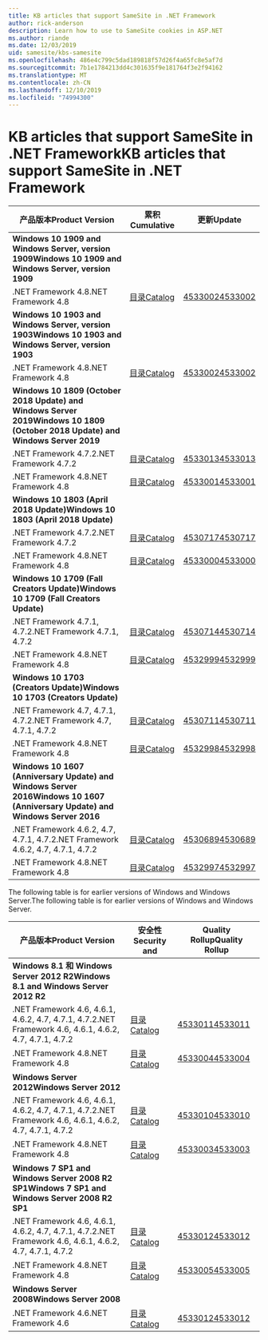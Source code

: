 ```yaml
---
title: KB articles that support SameSite in .NET Framework
author: rick-anderson
description: Learn how to use to SameSite cookies in ASP.NET
ms.author: riande
ms.date: 12/03/2019
uid: samesite/kbs-samesite
ms.openlocfilehash: 486e4c799c5dad189818f57d26f4a65fc8e5af7d
ms.sourcegitcommit: 7b1e1784213dd4c301635f9e181764f3e2f94162
ms.translationtype: MT
ms.contentlocale: zh-CN
ms.lasthandoff: 12/10/2019
ms.locfileid: "74994300"
---
```

# <a name="kb-articles-that-support-samesite-in-net-framework"></a><span data-ttu-id="968af-103">KB articles that support SameSite in .NET Framework</span><span class="sxs-lookup"><span data-stu-id="968af-103">KB articles that support SameSite in .NET Framework</span></span>

| <span data-ttu-id="968af-104">产品版本</span><span class="sxs-lookup"><span data-stu-id="968af-104">Product Version</span></span> | <span data-ttu-id="968af-105">累积</span><span class="sxs-lookup"><span data-stu-id="968af-105">Cumulative</span></span> | <span data-ttu-id="968af-106">更新</span><span class="sxs-lookup"><span data-stu-id="968af-106">Update</span></span> |
| ------------- | ------------- | --- |
| <span data-ttu-id="968af-107">**Windows 10 1909 and Windows Server, version 1909**</span><span class="sxs-lookup"><span data-stu-id="968af-107">**Windows 10 1909 and Windows Server, version 1909**</span></span> | | |
| <span data-ttu-id="968af-108">.NET Framework 4.8</span><span class="sxs-lookup"><span data-stu-id="968af-108">.NET Framework 4.8</span></span>  | [<span data-ttu-id="968af-109">目录</span><span class="sxs-lookup"><span data-stu-id="968af-109">Catalog</span></span>](http://www.catalog.update.microsoft.com/Search.aspx?q=4533002)  | [<span data-ttu-id="968af-110">4533002</span><span class="sxs-lookup"><span data-stu-id="968af-110">4533002</span></span>](https://support.microsoft.com/en-us/help/4533002) |
| <span data-ttu-id="968af-111">**Windows 10 1903 and Windows Server, version 1903**</span><span class="sxs-lookup"><span data-stu-id="968af-111">**Windows 10 1903 and Windows Server, version 1903**</span></span> | | |
| <span data-ttu-id="968af-112">.NET Framework 4.8</span><span class="sxs-lookup"><span data-stu-id="968af-112">.NET Framework 4.8</span></span>  | [<span data-ttu-id="968af-113">目录</span><span class="sxs-lookup"><span data-stu-id="968af-113">Catalog</span></span>](http://www.catalog.update.microsoft.com/Search.aspx?q=4533002)  | [<span data-ttu-id="968af-114">4533002</span><span class="sxs-lookup"><span data-stu-id="968af-114">4533002</span></span>](https://support.microsoft.com/en-us/help/4533002) |
| <span data-ttu-id="968af-115">**Windows 10 1809 (October 2018 Update) and Windows Server 2019**</span><span class="sxs-lookup"><span data-stu-id="968af-115">**Windows 10 1809 (October 2018 Update) and Windows Server 2019**</span></span> | |
| <span data-ttu-id="968af-116">.NET Framework 4.7.2</span><span class="sxs-lookup"><span data-stu-id="968af-116">.NET Framework 4.7.2</span></span>  | [<span data-ttu-id="968af-117">目录</span><span class="sxs-lookup"><span data-stu-id="968af-117">Catalog</span></span>](http://www.catalog.update.microsoft.com/Search.aspx?q=4533013)  | [<span data-ttu-id="968af-118">4533013</span><span class="sxs-lookup"><span data-stu-id="968af-118">4533013</span></span>](https://support.microsoft.com/en-us/help/4533013) |
| <span data-ttu-id="968af-119">.NET Framework 4.8</span><span class="sxs-lookup"><span data-stu-id="968af-119">.NET Framework 4.8</span></span>  | [<span data-ttu-id="968af-120">目录</span><span class="sxs-lookup"><span data-stu-id="968af-120">Catalog</span></span>](http://www.catalog.update.microsoft.com/Search.aspx?q=4533001)  | [<span data-ttu-id="968af-121">4533001</span><span class="sxs-lookup"><span data-stu-id="968af-121">4533001</span></span>](https://support.microsoft.com/en-us/help/4533001) |
| <span data-ttu-id="968af-122">**Windows 10 1803 (April 2018 Update)**</span><span class="sxs-lookup"><span data-stu-id="968af-122">**Windows 10 1803 (April 2018 Update)**</span></span> | |
| <span data-ttu-id="968af-123">.NET Framework 4.7.2</span><span class="sxs-lookup"><span data-stu-id="968af-123">.NET Framework 4.7.2</span></span>  | [<span data-ttu-id="968af-124">目录</span><span class="sxs-lookup"><span data-stu-id="968af-124">Catalog</span></span>](http://www.catalog.update.microsoft.com/Search.aspx?q=4530717)  | [<span data-ttu-id="968af-125">4530717</span><span class="sxs-lookup"><span data-stu-id="968af-125">4530717</span></span>](https://support.microsoft.com/en-us/help/4530717) |
| <span data-ttu-id="968af-126">.NET Framework 4.8</span><span class="sxs-lookup"><span data-stu-id="968af-126">.NET Framework 4.8</span></span>  | [<span data-ttu-id="968af-127">目录</span><span class="sxs-lookup"><span data-stu-id="968af-127">Catalog</span></span>](http://www.catalog.update.microsoft.com/Search.aspx?q=4533000)  | [<span data-ttu-id="968af-128">4533000</span><span class="sxs-lookup"><span data-stu-id="968af-128">4533000</span></span>](https://support.microsoft.com/en-us/help/4533000) |
| <span data-ttu-id="968af-129">**Windows 10 1709 (Fall Creators Update)**</span><span class="sxs-lookup"><span data-stu-id="968af-129">**Windows 10 1709 (Fall Creators Update)**</span></span> | |
| <span data-ttu-id="968af-130">.NET Framework 4.7.1, 4.7.2</span><span class="sxs-lookup"><span data-stu-id="968af-130">.NET Framework 4.7.1, 4.7.2</span></span>  | [<span data-ttu-id="968af-131">目录</span><span class="sxs-lookup"><span data-stu-id="968af-131">Catalog</span></span>](http://www.catalog.update.microsoft.com/Search.aspx?q=4530714)  | [<span data-ttu-id="968af-132">4530714</span><span class="sxs-lookup"><span data-stu-id="968af-132">4530714</span></span>](https://support.microsoft.com/en-us/help/4530714) |
| <span data-ttu-id="968af-133">.NET Framework 4.8</span><span class="sxs-lookup"><span data-stu-id="968af-133">.NET Framework 4.8</span></span>  | [<span data-ttu-id="968af-134">目录</span><span class="sxs-lookup"><span data-stu-id="968af-134">Catalog</span></span>](http://www.catalog.update.microsoft.com/Search.aspx?q=4532999)  | [<span data-ttu-id="968af-135">4532999</span><span class="sxs-lookup"><span data-stu-id="968af-135">4532999</span></span>](https://support.microsoft.com/en-us/help/4532999) |
| <span data-ttu-id="968af-136">**Windows 10 1703 (Creators Update)**</span><span class="sxs-lookup"><span data-stu-id="968af-136">**Windows 10 1703 (Creators Update)**</span></span> | |
| <span data-ttu-id="968af-137">.NET Framework 4.7, 4.7.1, 4.7.2</span><span class="sxs-lookup"><span data-stu-id="968af-137">.NET Framework 4.7, 4.7.1, 4.7.2</span></span>  | [<span data-ttu-id="968af-138">目录</span><span class="sxs-lookup"><span data-stu-id="968af-138">Catalog</span></span>](http://www.catalog.update.microsoft.com/Search.aspx?q=4530711)  | [<span data-ttu-id="968af-139">4530711</span><span class="sxs-lookup"><span data-stu-id="968af-139">4530711</span></span>](https://support.microsoft.com/en-us/help/4530711) |
| <span data-ttu-id="968af-140">.NET Framework 4.8</span><span class="sxs-lookup"><span data-stu-id="968af-140">.NET Framework 4.8</span></span>  | [<span data-ttu-id="968af-141">目录</span><span class="sxs-lookup"><span data-stu-id="968af-141">Catalog</span></span>](http://www.catalog.update.microsoft.com/Search.aspx?q=4532998)  | [<span data-ttu-id="968af-142">4532998</span><span class="sxs-lookup"><span data-stu-id="968af-142">4532998</span></span>](https://support.microsoft.com/en-us/help/4532998) |
| <span data-ttu-id="968af-143">**Windows 10 1607 (Anniversary Update) and Windows Server 2016**</span><span class="sxs-lookup"><span data-stu-id="968af-143">**Windows 10 1607 (Anniversary Update) and Windows Server 2016**</span></span> | |
| <span data-ttu-id="968af-144">.NET Framework 4.6.2, 4.7, 4.7.1, 4.7.2</span><span class="sxs-lookup"><span data-stu-id="968af-144">.NET Framework 4.6.2, 4.7, 4.7.1, 4.7.2</span></span> | [<span data-ttu-id="968af-145">目录</span><span class="sxs-lookup"><span data-stu-id="968af-145">Catalog</span></span>](http://www.catalog.update.microsoft.com/Search.aspx?q=4530689)  | [<span data-ttu-id="968af-146">4530689</span><span class="sxs-lookup"><span data-stu-id="968af-146">4530689</span></span>](https://support.microsoft.com/en-us/help/4530689) |
| <span data-ttu-id="968af-147">.NET Framework 4.8</span><span class="sxs-lookup"><span data-stu-id="968af-147">.NET Framework 4.8</span></span>  | [<span data-ttu-id="968af-148">目录</span><span class="sxs-lookup"><span data-stu-id="968af-148">Catalog</span></span>](http://www.catalog.update.microsoft.com/Search.aspx?q=4532997)  | [<span data-ttu-id="968af-149">4532997</span><span class="sxs-lookup"><span data-stu-id="968af-149">4532997</span></span>](https://support.microsoft.com/en-us/help/4532997) |

<span data-ttu-id="968af-150">The following table is for earlier versions of Windows and Windows Server.</span><span class="sxs-lookup"><span data-stu-id="968af-150">The following table is for earlier versions of Windows and Windows Server.</span></span>

| <span data-ttu-id="968af-151">产品版本</span><span class="sxs-lookup"><span data-stu-id="968af-151">Product Version</span></span> | <span data-ttu-id="968af-152">安全性</span><span class="sxs-lookup"><span data-stu-id="968af-152">Security and</span></span> | <span data-ttu-id="968af-153">Quality Rollup</span><span class="sxs-lookup"><span data-stu-id="968af-153">Quality Rollup</span></span> |
| ------------- | ------------- | --- |
| <span data-ttu-id="968af-154">**Windows 8.1 和 Windows Server 2012 R2**</span><span class="sxs-lookup"><span data-stu-id="968af-154">**Windows 8.1 and Windows Server 2012 R2**</span></span> | |
| <span data-ttu-id="968af-155">.NET Framework 4.6, 4.6.1, 4.6.2, 4.7, 4.7.1, 4.7.2</span><span class="sxs-lookup"><span data-stu-id="968af-155">.NET Framework 4.6, 4.6.1, 4.6.2, 4.7, 4.7.1, 4.7.2</span></span> | [<span data-ttu-id="968af-156">目录</span><span class="sxs-lookup"><span data-stu-id="968af-156">Catalog</span></span>](http://www.catalog.update.microsoft.com/Search.aspx?q=4533011)  | [<span data-ttu-id="968af-157">4533011</span><span class="sxs-lookup"><span data-stu-id="968af-157">4533011</span></span>](https://support.microsoft.com/en-us/help/4533011) |
| <span data-ttu-id="968af-158">.NET Framework 4.8</span><span class="sxs-lookup"><span data-stu-id="968af-158">.NET Framework 4.8</span></span>  | [<span data-ttu-id="968af-159">目录</span><span class="sxs-lookup"><span data-stu-id="968af-159">Catalog</span></span>](http://www.catalog.update.microsoft.com/Search.aspx?q=4533004)  | [<span data-ttu-id="968af-160">4533004</span><span class="sxs-lookup"><span data-stu-id="968af-160">4533004</span></span>](https://support.microsoft.com/en-us/help/4533004) |
| <span data-ttu-id="968af-161">**Windows Server 2012**</span><span class="sxs-lookup"><span data-stu-id="968af-161">**Windows Server 2012**</span></span> | |
| <span data-ttu-id="968af-162">.NET Framework 4.6, 4.6.1, 4.6.2, 4.7, 4.7.1, 4.7.2</span><span class="sxs-lookup"><span data-stu-id="968af-162">.NET Framework 4.6, 4.6.1, 4.6.2, 4.7, 4.7.1, 4.7.2</span></span> | [<span data-ttu-id="968af-163">目录</span><span class="sxs-lookup"><span data-stu-id="968af-163">Catalog</span></span>](http://www.catalog.update.microsoft.com/Search.aspx?q=4533010)  | [<span data-ttu-id="968af-164">4533010</span><span class="sxs-lookup"><span data-stu-id="968af-164">4533010</span></span>](https://support.microsoft.com/en-us/help/4533010) |
| <span data-ttu-id="968af-165">.NET Framework 4.8</span><span class="sxs-lookup"><span data-stu-id="968af-165">.NET Framework 4.8</span></span>  | [<span data-ttu-id="968af-166">目录</span><span class="sxs-lookup"><span data-stu-id="968af-166">Catalog</span></span>](http://www.catalog.update.microsoft.com/Search.aspx?q=4533003)  | [<span data-ttu-id="968af-167">4533003</span><span class="sxs-lookup"><span data-stu-id="968af-167">4533003</span></span>](https://support.microsoft.com/en-us/help/4533003) |
| <span data-ttu-id="968af-168">**Windows 7 SP1 and Windows Server 2008 R2 SP1**</span><span class="sxs-lookup"><span data-stu-id="968af-168">**Windows 7 SP1 and Windows Server 2008 R2 SP1**</span></span> | |
| <span data-ttu-id="968af-169">.NET Framework 4.6, 4.6.1, 4.6.2, 4.7, 4.7.1, 4.7.2</span><span class="sxs-lookup"><span data-stu-id="968af-169">.NET Framework 4.6, 4.6.1, 4.6.2, 4.7, 4.7.1, 4.7.2</span></span> | [<span data-ttu-id="968af-170">目录</span><span class="sxs-lookup"><span data-stu-id="968af-170">Catalog</span></span>](http://www.catalog.update.microsoft.com/Search.aspx?q=4533012)  | [<span data-ttu-id="968af-171">4533012</span><span class="sxs-lookup"><span data-stu-id="968af-171">4533012</span></span>](https://support.microsoft.com/en-us/help/4533012) |
| <span data-ttu-id="968af-172">.NET Framework 4.8</span><span class="sxs-lookup"><span data-stu-id="968af-172">.NET Framework 4.8</span></span>  | [<span data-ttu-id="968af-173">目录</span><span class="sxs-lookup"><span data-stu-id="968af-173">Catalog</span></span>](http://www.catalog.update.microsoft.com/Search.aspx?q=4533005)  | [<span data-ttu-id="968af-174">4533005</span><span class="sxs-lookup"><span data-stu-id="968af-174">4533005</span></span>](https://support.microsoft.com/en-us/help/4533005) |
| <span data-ttu-id="968af-175">**Windows Server 2008**</span><span class="sxs-lookup"><span data-stu-id="968af-175">**Windows Server 2008**</span></span> | |
| <span data-ttu-id="968af-176">.NET Framework 4.6</span><span class="sxs-lookup"><span data-stu-id="968af-176">.NET Framework 4.6</span></span>  | [<span data-ttu-id="968af-177">目录</span><span class="sxs-lookup"><span data-stu-id="968af-177">Catalog</span></span>](http://www.catalog.update.microsoft.com/Search.aspx?q=4533012)  | [<span data-ttu-id="968af-178">4533012</span><span class="sxs-lookup"><span data-stu-id="968af-178">4533012</span></span>](https://support.microsoft.com/en-us/help/4533012) |
